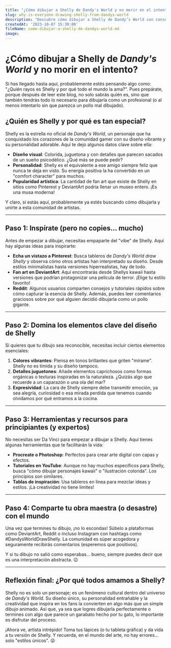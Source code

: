 ```yaml
---
title: "¿Cómo dibujar a Shelly de Dandy's World y no morir en el intento?"
slug: why-is-everyone-drawing-shelly-from-dandys-world
description: "Descubre cómo dibujar a Shelly de Dandy’s World con consejos, inspiración y un toque de humor. Aprende sobre su diseño, características y por qué es la favorita de los fans."
createdAt: '2023-10-07 15:30:00'
fileName: como-dibujar-a-shelly-de-dandys-world.md
image: 
---
```


# ¿Cómo dibujar a Shelly de *Dandy's World* y no morir en el intento?

Si has llegado hasta aquí, probablemente estés pensando algo como: "¿Quién rayos es Shelly y por qué todo el mundo la ama?". Pues prepárate, porque después de leer este blog, no solo sabrás quién es, sino que también tendrás todo lo necesario para dibujarla como un profesional (o al menos intentarlo sin que parezca un pollo mal dibujado).

## ¿Quién es Shelly y por qué es tan especial?

Shelly es la estrella no oficial de *Dandy's World*, un personaje que ha conquistado los corazones de la comunidad gamer con su diseño vibrante y su personalidad adorable. Aquí te dejo algunos datos clave sobre ella:

- **Diseño visual**: Colorida, juguetona y con detalles que parecen sacados de un sueño psicodélico. ¿Qué más se puede pedir?
- **Personalidad**: Shelly es el equivalente a ese amigo siempre feliz que nunca te deja en visto. Su energía positiva la ha convertido en un "comfort character" para muchos.
- **Popularidad artística**: La cantidad de fan art que existe de Shelly en sitios como Pinterest y DeviantArt podría llenar un museo entero. ¡Es una musa moderna!

Y claro, si estás aquí, probablemente ya estés buscando cómo dibujarla y unirte a esta comunidad de artistas.

---

## Paso 1: Inspírate (pero no copies... mucho)

Antes de empezar a dibujar, necesitas empaparte del "vibe" de Shelly. Aquí hay algunas ideas para inspirarte:

- **Echa un vistazo a Pinterest**: Busca tableros de *Dandy's World draw Shelly* y observa cómo otros artistas han interpretado su diseño. Desde estilos minimalistas hasta versiones hiperrealistas, hay de todo.
- **Fan art en DeviantArt**: Aquí encontrarás desde Shellys kawaii hasta versiones que podrían protagonizar una película de terror. ¡Elige tu estilo favorito!
- **Reddit**: Algunos usuarios comparten consejos y tutoriales rápidos sobre cómo capturar la esencia de Shelly. Además, puedes leer comentarios graciosos sobre por qué alguien decidió dibujarla como un pollo gigante.

---

## Paso 2: Domina los elementos clave del diseño de Shelly

Si quieres que tu dibujo sea reconocible, necesitas incluir ciertos elementos esenciales:

1. **Colores vibrantes**: Piensa en tonos brillantes que griten "mírame". Shelly no es tímida y su diseño tampoco.
2. **Detalles juguetones**: Añade elementos caprichosos como formas orgánicas o texturas inspiradas en la naturaleza. ¿Quizás algo que recuerde a un caparazón o una ola del mar?
3. **Expresividad**: La cara de Shelly siempre debe transmitir emoción, ya sea alegría, curiosidad o esa mirada perdida que tenemos cuando olvidamos por qué entramos a la cocina.

---

## Paso 3: Herramientas y recursos para principiantes (y expertos)

No necesitas ser Da Vinci para empezar a dibujar a Shelly. Aquí tienes algunas herramientas que te facilitarán la vida:

- **Procreate o Photoshop**: Perfectos para crear arte digital con capas y efectos.
- **Tutoriales en YouTube**: Aunque no hay muchos específicos para Shelly, busca "cómo dibujar personajes kawaii" o "ilustración colorida". Los principios son similares.
- **Tablas de inspiración**: Usa tableros en línea para mezclar ideas y estilos. ¡La creatividad no tiene límites!

---

## Paso 4: Comparte tu obra maestra (o desastre) con el mundo

Una vez que termines tu dibujo, ¡no lo escondas! Súbelo a plataformas como DeviantArt, Reddit o incluso Instagram con hashtags como #DandysWorldDrawShelly. La comunidad es súper acogedora y seguramente recibirás comentarios (esperemos que positivos).

Y si tu dibujo no salió como esperabas... bueno, siempre puedes decir que es una interpretación abstracta. 😉

---

## Reflexión final: ¿Por qué todos amamos a Shelly?

Shelly no es solo un personaje; es un fenómeno cultural dentro del universo de *Dandy's World*. Su diseño único, su personalidad entrañable y la creatividad que inspira en los fans la convierten en algo más que un simple dibujo animado. Así que, ya sea que logres dibujarla perfectamente o termines con algo que parece un garabato hecho por tu gato, lo importante es disfrutar del proceso.

¡Ahora ve, artista intrépido! Toma tus lápices (o tu tableta gráfica) y da vida a tu versión de Shelly. Y recuerda, en el mundo del arte, no hay errores... solo "estilos únicos". 😜